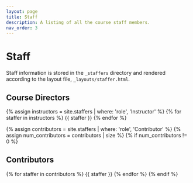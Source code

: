 ```yaml
---
layout: page
title: Staff
description: A listing of all the course staff members.
nav_order: 3
---
```


# Staff

Staff information is stored in the `_staffers` directory and rendered according to the layout file, `_layouts/staffer.html`.

## Course Directors

{% assign instructors = site.staffers | where: 'role', 'Instructor' %}
{% for staffer in instructors %}
{{ staffer }}
{% endfor %}

{% assign contributors = site.staffers | where: 'role', 'Contributor' %}
{% assign num_contributors = contributors | size %}
{% if num_contributors != 0 %}

## Contributors

{% for staffer in contributors %}
{{ staffer }}
{% endfor %}
{% endif %}
